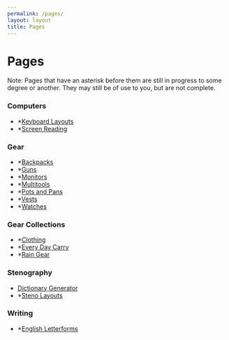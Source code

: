 ```yaml
---
permalink: /pages/
layout: layout
title: Pages
---
```


<h1 class="center"> Pages </h1>

Note: Pages that have an asterisk before them are still in progress to some degree or another. They may still be of use to you, but are not complete.

### Computers

- \*[Keyboard Layouts](http://steventammen.com/keyboard-layouts/)
- \*[Screen Reading](http://steventammen.com/screen-reading/)

### Gear

- \*[Backpacks](http://steventammen.com/backpacks/)
- \*[Guns](http://steventammen.com/guns/)
- \*[Monitors](http://steventammen.com/monitors/)
- \*[Multitools](http://steventammen.com/multitools/)
- \*[Pots and Pans](http://steventammen.com/pots-and-pans/)
- \*[Vests](http://steventammen.com/vests/)
- \*[Watches](http://steventammen.com/watches/)


### Gear Collections

- \*[Clothing](http://steventammen.com/clothing/)
- \*[Every Day Carry](http://steventammen.com/every-day-carry/)
- \*[Rain Gear](http://steventammen.com/rain-gear/)

### Stenography

- [Dictionary Generator](http://steventammen.com/dictionary-generator/)
- \*[Steno Layouts](http://steventammen.com/steno-layouts/)

### Writing

- \*[English Letterforms](http://steventammen.com/english-letterforms/)
